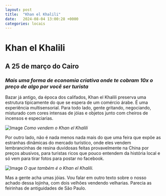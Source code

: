 ```yaml
---
layout: post
title:  "Khan el Khalili"
date:   2024-08-04 13:00:28 +0000
categories: locais
---
```

# Khan el Khalili
## A 25 de março do Cairo
### _Mais uma forma de economia criativa onde te cobram 10x o preço de algo por você ser turista_

Bazar já antigo, da época dos califados, Khan el Khalili preserva uma estrutura tipicamente do que se espera de um comércio árabe. É uma experiência multisensorial. Para todo lado, gente gritando, negociando, misturado com cores intensas de jóias e objetos junto com cheiros de incensos e especiarias. 

![Image](https://pietroid.github.io/egypt-travelogue/assets/images/khan_el_khalili.png)
_Como vendem o Khan el Khalili_

Por outro lado, não é nada menos nada mais do que uma feira que expõe as estranhas dinâmicas do mercado turístico, onde eles vendem lembrancinhas de resina duvidosas feitas provavelmente na China por preços abusivos, para turistas ricos que pouco entendem da história local e só vem para tirar fotos para postar no facebook. 

![Image](https://pietroid.github.io/egypt-travelogue/assets/images/khan_el_khalili_old.jpg)
_O que também é o Khan el Khalili._

Mas a gente acha umas jóias. Vou falar em outro texto sobre o nosso achado dessa lojinha, com dois velhões vendendo velharias. Parecia as feirinhas de antiguidades de São Paulo. 